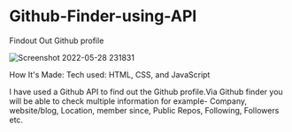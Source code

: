 # Github-Finder-using-API
Findout Out Github profile 



![Screenshot 2022-05-28 231831](https://user-images.githubusercontent.com/92828540/170844476-1e0d6c31-9422-4137-b883-7c70936559e1.png)



How It's Made:
Tech used: HTML, CSS, and JavaScript

I have used a Github API to find out the Github profile.Via Github finder you will be able to check multiple information for example- Company, website/blog, Location, member since, Public Repos, Following, Followers etc. 
